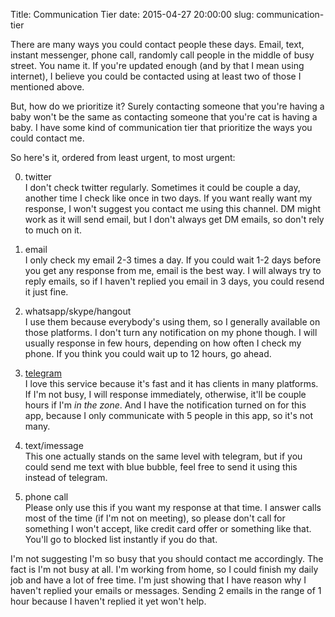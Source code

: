 Title: Communication Tier
date: 2015-04-27 20:00:00
slug: communication-tier


There are many ways you could contact people these days. Email, text, instant
messenger, phone call, randomly call people in the middle of busy street.
You name it. If you're updated enough (and by that I mean using internet), I believe
you could be contacted using at least two of those I mentioned above.

But, how do we prioritize it? Surely contacting someone that you're having a baby
won't be the same as contacting someone that you're cat is having a baby. I have
some kind of communication tier that prioritize the ways you could contact me.

So here's it, ordered from least urgent, to most urgent:

0. twitter  
I don't check twitter regularly. Sometimes it could be couple a day, another time
I check like once in two days. If you want really want my response, I won't suggest
you contact me using this channel. DM might work as it will send email,
but I don't always get DM emails, so don't rely to much on it.

1. email  
I only check my email 2-3 times a day. If you could wait 1-2 days before you get
any response from me, email is the best way. I will always try to reply emails,
so if I haven't replied you email in 3 days, you could resend it just fine.

2. whatsapp/skype/hangout  
I use them because everybody's using them, so I generally available on those platforms.
I don't turn any notification on my phone though. I will usually response
in few hours, depending on how often I check my phone. If you think you could wait
up to 12 hours, go ahead.

3. [telegram][]  
I love this service because it's fast and it has clients in many platforms. If I'm
not busy, I will response immediately, otherwise, it'll be couple hours if I'm
_in the zone_. And I have the notification turned on for this app, because I only
communicate with 5 people in this app, so it's not many.

4. text/imessage  
This one actually stands on the same level with telegram, but if you could send
me text with blue bubble, feel free to send it using this instead of telegram.

5. phone call  
Please only use this if you want my response at that time. I answer calls most of the
time (if I'm not on meeting), so please don't call for something I won't accept,
like credit card offer or something like that. You'll go to blocked list instantly
if you do that.

I'm not suggesting I'm so busy that you should contact me accordingly. The fact is
I'm not busy at all. I'm working from home, so I could finish my daily job and
have a lot of free time. I'm just showing that I have reason why I haven't replied
your emails or messages. Sending 2 emails in the range of 1 hour because I haven't
replied it yet won't help.

[telegram]: https://telegram.org
